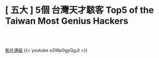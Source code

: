 # [ 五大 ] 5個 台灣天才駭客 Top5 of the Taiwan Most Genius Hackers

<!--more-->
<!--269-->
<br><br/>

[影片連結](https://www.youtube.com/watch?v=o2WpGgyQgJI)
{{< youtube o2WpGgyQgJI >}}
